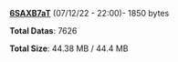 [**6SAXB7aT**](/data/6SAXB7aT.txt) (07/12/22 - 22:00)- 1850 bytes

**Total Datas**: 7626

**Total Size**: 44.38 MB / 44.4 MB